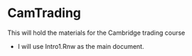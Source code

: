 # CamTrading
This will hold the materials for the Cambridge trading course

- I will use Intro1.Rnw as the main document. 
